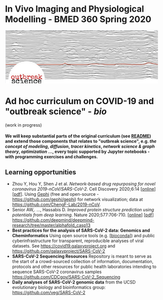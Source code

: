 # In Vivo Imaging and Physiological Modelling - BMED 360 Spring 2020


![BMED360 outbreak_science_image](../assets/outbreak-science-logo.png)


# Ad hoc curriculum on COVID-19 and "outbreak science" - _bio_
(work in progress)

#### We will keep substantial parts of the original curriculum (see [README](../README.md)) and extend those components that relates to "outbreak science", e.g. _the concept of modeling_, _diffusion_, _tracer kinetics_, _network science & graph theory_, _optimization_ ..., every topic supported by Jupyter notebooks - with programming exercises and challenges.

## Learning opportunities

- Zhou Y, Hou Y, Shen J et al. _Network-based drug repurposing for novel coronavirus 2019-nCoV/SARS-CoV-2_. Cell Discovery 2020;6:14 [[online](https://www.nature.com/articles/s41421-020-0153-3)] [[pdf](https://www.nature.com/articles/s41421-020-0153-3.pdf)]. Using [Gephi](https://gephi.org) (free and open-source - https://github.com/gephi/gephi) for network visualization; data at https://github.com/ChengF-Lab/2019-nCoV. 
- Senior AW,. ..., Hassabis D. _Improved protein structure prediction using potentials from deep learning_. Nature 2020;577:706-710. [[online](https://www.nature.com/articles/s41586-019-1923-7)] [[pdf](https://www.nature.com/articles/s41586-019-1923-7.pdf)] https://github.com/deepmind/deepmind-research/tree/master/alphafold_casp13
- **Best practices for the analysis of SARS-CoV-2 data: Genomics and Cheminformatics** Using open source tools (e.g. [[bioconda](https://bioconda.github.io)]) and public cyberinfrastructure for transparent, reproducible analyses of viral datasets. See https://covid19.galaxyproject.org and https://github.com/galaxyproject/SARS-CoV-2
- **SARS-CoV-2 Sequencing Resources** Repository is meant to serve as the start of a crowd-sourced collection of information, documentation, protocols and other resources for public health laboratories intending to sequence SARS-CoV-2 coronavirus samples https://github.com/CDCgov/SARS-CoV-2_Sequencing
- **Daily analyses of SARS-CoV-2 genomic data** from the UCSD evolutionary biology and bioinformatics group: https://github.com/veg/SARS-CoV-2
 
